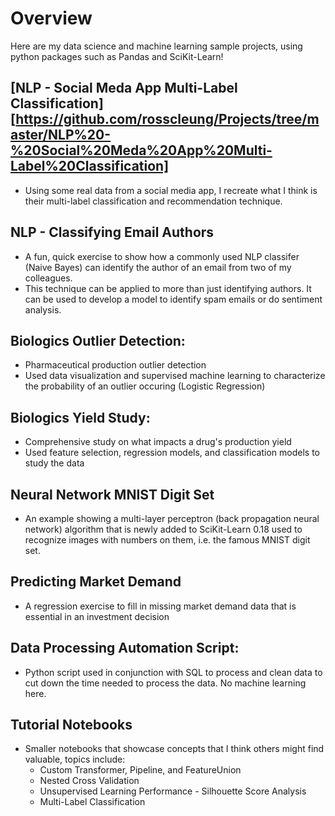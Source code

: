 # Overview
Here are my data science and machine learning sample projects, using python packages such as Pandas and SciKit-Learn! 

## [NLP - Social Meda App Multi-Label Classification][https://github.com/rosscleung/Projects/tree/master/NLP%20-%20Social%20Meda%20App%20Multi-Label%20Classification]
* Using some real data from a social media app, I recreate what I think is their multi-label classification and recommendation technique.

## NLP - Classifying Email Authors
* A fun, quick exercise to show how a commonly used NLP classifer (Naive Bayes) can identify the author of an email from two of my colleagues.
* This technique can be applied to more than just identifying authors. It can be used to develop a model to identify spam emails or do sentiment analysis.

## Biologics Outlier Detection:
* Pharmaceutical production outlier detection
* Used data visualization and supervised machine learning to characterize the probability of an outlier occuring (Logistic Regression)

## Biologics Yield Study:
* Comprehensive study on what impacts a drug's production yield
* Used feature selection, regression models, and classification models to study the data

## Neural Network MNIST Digit Set
* An example showing a multi-layer perceptron (back propagation neural network) algorithm that is newly added to SciKit-Learn 0.18 used to recognize images with numbers on them, i.e. the famous MNIST digit set.

## Predicting Market Demand
* A regression exercise to fill in missing market demand data that is essential in an investment decision

## Data Processing Automation Script:
* Python script used in conjunction with SQL to process and clean data to cut down the time needed to process the data. No machine learning here.

## Tutorial Notebooks
* Smaller notebooks that showcase concepts that I think others might find valuable, topics include:
	* Custom Transformer, Pipeline, and FeatureUnion
	* Nested Cross Validation
	* Unsupervised Learning Performance - Silhouette Score Analysis
	* Multi-Label Classification

